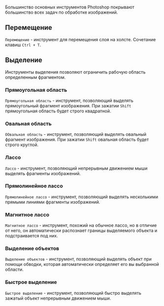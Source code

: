 Большинство основных инструментов Photoshop покрывают большинство всех задач по обработке изображений.

## Перемещение

`Перемещение` - инструмент для перемещения слоя на холсте. Сочетание клавиш `Ctrl + T`.

## Выделение

Инструменты выделения позволяют ограничить рабочую область определенным фрагментом.

### Прямоугольная область

`Прямоугольная область` - инструмент, позволяющий выделять прямоугольный фрагмент изображения. При зажатии `Shift` прямоугольная область будет строго квадратной.

### Овальная область

`ООвальная область` - инструмент, позволяющий выделять овальный фрагмент изображения. При зажатии `Shift` овальная область будет строго круглой.

### Лассо

`Лассо` - инструмент, позволяющий непрерывным движением мыши выделять фрагменты изображений.

### Прямолинейное лассо

`Прямолинейное лассо` - инструмент, позволяющий выделять несколькими прямыми линиями фрагменты изображений.

### Магнитное лассо

`Магнитное лассо` - инструмент, похожий на обычное лассо, но в отличие от него, он автоматически распознает границы выделяемого объекта и подстраивается под них.

### Выделение объектов

`Выделение объектов` - инструмент, позволяющий выделять объект при помощи обводки, которая автоматически определяет его вы выбранной области.

### Быстрое выделение

`Быстрое выделение` - инструмент, позволяющий быстро выделять зажатый объект непрерывным движением мыши.